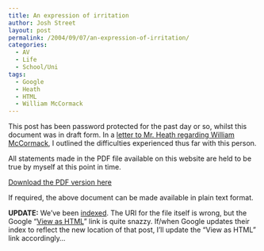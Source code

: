 ```yaml
---
title: An expression of irritation
author: Josh Street
layout: post
permalink: /2004/09/07/an-expression-of-irritation/
categories:
  - AV
  - Life
  - School/Uni
tags:
  - Google
  - Heath
  - HTML
  - William McCormack
---
```

This post has been password protected for the past day or so, whilst this document was in draft form. In a [letter to Mr. Heath regarding William McCormack][1], I outlined the difficulties experienced thus far with this person.

All statements made in the PDF file available on this website are held to be true by myself at this point in time.

[Download the PDF version here][2]

If required, the above document can be made available in plain text format.

**UPDATE:** We&#8217;ve been [indexed][3]. The URI for the file itself is wrong, but the Google &#8220;[View as HTML][4]&#8221; link is quite snazzy. If/when Google updates their index to reflect the new location of that post, I&#8217;ll update the &#8220;View as HTML&#8221; link accordingly&#8230;

 [1]: http://www.joahua.com/blog/wp-content/2004/09/williamcomplaint.pdf "A letter to Mr. Heath regarding William McCormack"
 [2]: http://www.joahua.com/blog/wp-content/2004/09/williamcomplaint.pdf "Download PDF!"
 [3]: http://www.google.com/search?q=%22William+McCormack%22+%22Joshua+Street%22
 [4]: http://64.233.167.104/search?q=cache:hwmhw1BzYcEJ:www.joahua.com/blog/wp-content/williamcomplaint.pdf+%22William+McCormack%22+%22Joshua+Street%22&hl=en